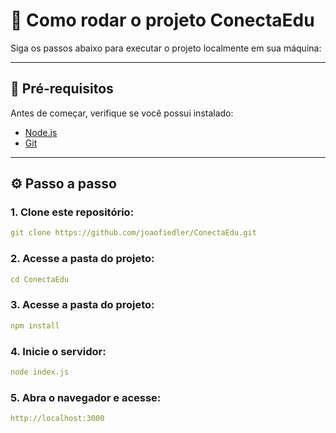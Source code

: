 # 🚀 Como rodar o projeto ConectaEdu

Siga os passos abaixo para executar o projeto localmente em sua máquina:

---

## 🧩 Pré-requisitos

Antes de começar, verifique se você possui instalado:
- [Node.js](https://nodejs.org/)  
- [Git](https://git-scm.com/)

---

## ⚙️ Passo a passo

### 1. **Clone este repositório:**
   ```yaml
   git clone https://github.com/joaofiedler/ConectaEdu.git
   ```

### 2. **Acesse a pasta do projeto:**
   ```yaml
   cd ConectaEdu
   ```

### 3. **Acesse a pasta do projeto:**
   ```yaml
   npm install
   ```

### 4. **Inicie o servidor:**
   ```yaml
   node index.js
   ```

### 5. **Abra o navegador e acesse:**
   ```yaml
   http://localhost:3000
   ```


